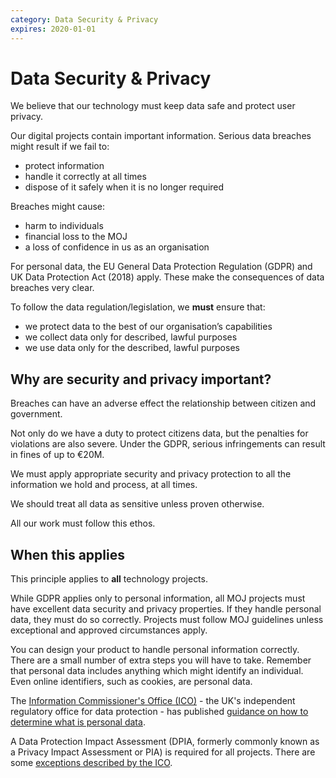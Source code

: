 ```yaml
---
category: Data Security & Privacy
expires: 2020-01-01
---
```


# Data Security & Privacy

We believe that our technology must keep data safe and protect user privacy.

Our digital projects contain important information. Serious data breaches might result if we fail to:

-	protect information
-	handle it correctly at all times
-	dispose of it safely when it is no longer required

Breaches might cause:

-	harm to individuals
-	financial loss to the MOJ
-	a loss of confidence in us as an organisation

For personal data, the EU General Data Protection Regulation (GDPR) and UK Data Protection Act (2018) apply. These make the consequences of data breaches very clear.

To follow the data regulation/legislation, we **must** ensure that:

-	we protect data to the best of our organisation’s capabilities
-	we collect data only for described, lawful purposes
-	we use data only for the described, lawful purposes

## Why are security and privacy important?

Breaches can have an adverse effect the relationship between citizen and government.

Not only do we have a duty to protect citizens data, but the penalties for violations are also severe. Under the GDPR, serious infringements can result in fines of up to €20M.

We must apply appropriate security and privacy protection to all the information we hold and process, at all times.

We should treat all data as sensitive unless proven otherwise.

All our work must follow this ethos.

## When this applies

This principle applies to **all** technology projects.

While GDPR applies only to personal information, all MOJ projects must have excellent data security and privacy properties. If they handle personal data, they must do so correctly. Projects must follow MOJ guidelines unless exceptional and approved circumstances apply.

You can design your product to handle personal information correctly. There are a small number of extra steps you will have to take. Remember that personal data includes anything which might identify an individual. Even online identifiers, such as cookies, are personal data.

The [Information Commissioner's Office (ICO)](https://ico.org.uk) - the UK's independent regulatory office for data protection - has published [guidance on how to determine what is personal data](https://ico.org.uk/media/for-organisations/documents/1554/determining-what-is-personal-data.pdf).

A Data Protection Impact Assessment (DPIA, formerly commonly known as a Privacy Impact Assessment or PIA) is required for all projects. There are some [exceptions described by the ICO](https://ico.org.uk/for-organisations/guide-to-data-protection/guide-to-the-general-data-protection-regulation-gdpr/exemptions/).